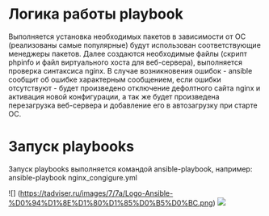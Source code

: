 # Логика работы playbook
Выполняется установка необходимых пакетов в зависимости от ОС (реализованы самые популярные) будут использован соответствующие менеджеры пакетов. Далее создаются необходимые файлы (скрипт phpinfo и файл виртуального хоста для веб-сервера), выполняется проверка синтаксиса nginx. В случае возникновения ошибок - ansible сообщит об ошибке характерным сообщением, если ошибки отсутствуют - будет произведено отключение дефолтного сайта nginx и активация новой конфигурации, а так же будет произведена перезагрузка веб-сервера и добавление его в автозагрузку при старте ОС.

# Запуск playbooks
Запуск playbooks выполняется командой ansible-playbook, например: ansible-playbook nginx_congigure.yml

![] (https://tadviser.ru/images/7/7a/Logo-Ansible-%D0%94%D1%8E%D1%80%D1%85%D0%B5%D0%BC.png)
[<img src="http://www.google.com.au/images/nav_logo7.png">](http://google.com.au/)

